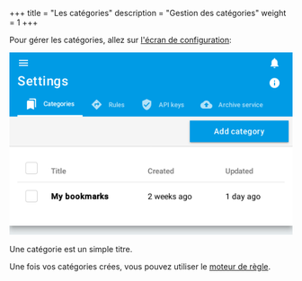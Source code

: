 +++
title = "Les catégories"
description = "Gestion des catégories"
weight = 1
+++

Pour gérer les catégories, allez sur [l'écran de configuration](https://readflow.app/settings/categories):

![](images/categories.png)

Une catégorie est un simple titre.

Une fois vos catégories crées, vous pouvez utiliser le [moteur de règle](../rules).
